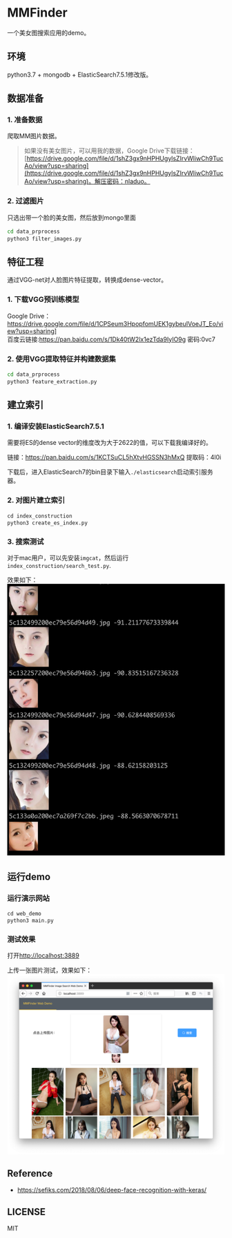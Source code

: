 # MMFinder
一个美女图搜索应用的demo。

## 环境
python3.7 + mongodb + ElasticSearch7.5.1修改版。

## 数据准备
### 1. 准备数据
爬取MM图片数据。
> 如果没有美女图片，可以用我的数据，Google Drive下载链接：[https://drive.google.com/file/d/1shZ3gx9nHPHUgylsZIrvWliwCh9TucAo/view?usp=sharing](https://drive.google.com/file/d/1shZ3gx9nHPHUgylsZIrvWliwCh9TucAo/view?usp=sharing)。解压密码：nladuo。

### 2. 过滤图片
只选出带一个脸的美女图，然后放到mongo里面
```bash
cd data_prprocess
python3 filter_images.py
```

## 特征工程
通过VGG-net对人脸图片特征提取，转换成dense-vector。
### 1. 下载VGG预训练模型
Google Drive：https://drive.google.com/file/d/1CPSeum3HpopfomUEK1gybeuIVoeJT_Eo/view?usp=sharing]
<br>
百度云链接:https://pan.baidu.com/s/1Dk40tW2lx1ezTda9IyIO9g  密码:0vc7
### 2. 使用VGG提取特征并构建数据集
```bash
cd data_prprocess
python3 feature_extraction.py
```

## 建立索引
### 1. 编译安装ElasticSearch7.5.1
需要将ES的dense vector的维度改为大于2622的值，可以下载我编译好的。

链接：https://pan.baidu.com/s/1KCTSuCL5hXtvHGSSN3hMxQ 提取码：4l0i

下载后，进入ElasticSearch7的bin目录下输入`./elasticsearch`启动索引服务器。
### 2. 对图片建立索引
```
cd index_construction
python3 create_es_index.py
```

### 3. 搜索测试
对于mac用户，可以先安装``imgcat``，然后运行``index_construction/search_test.py``.

效果如下：
![](search_test_result.jpg)

## 运行demo
### 运行演示网站
```
cd web_demo
python3 main.py
```

### 测试效果
打开[http://localhost:3889](http://localhost:3889)

上传一张图片测试，效果如下：
![demo_result](demo_result.png)
## Reference
- https://sefiks.com/2018/08/06/deep-face-recognition-with-keras/

## LICENSE
MIT
